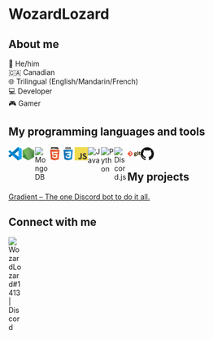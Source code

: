 # WozardLozard

## About me
👨 He/him  
🇨🇦 Canadian  
🌐 Trilingual (English/Mandarin/French)  
💻 Developer  
🎮 Gamer  

## My programming languages and tools
<img align="left" alt="Visual Studio Code" width="26px" src="https://raw.githubusercontent.com/github/explore/80688e429a7d4ef2fca1e82350fe8e3517d3494d/topics/visual-studio-code/visual-studio-code.png" />
<img align="left" alt="Node.js" width="26px" src="https://raw.githubusercontent.com/github/explore/80688e429a7d4ef2fca1e82350fe8e3517d3494d/topics/nodejs/nodejs.png" />
<img align="left" alt="MongoDB" width="26px" src="https://cdn.icon-icons.com/icons2/2415/PNG/512/mongodb_original_logo_icon_146424.png" />
<img align="left" alt="HTML5" width="26px" src="https://raw.githubusercontent.com/github/explore/80688e429a7d4ef2fca1e82350fe8e3517d3494d/topics/html/html.png" />
<img align="left" alt="CSS3" width="26px" src="https://raw.githubusercontent.com/github/explore/80688e429a7d4ef2fca1e82350fe8e3517d3494d/topics/css/css.png" />
<img align="left" alt="JavaScript" width="26px" src="https://raw.githubusercontent.com/github/explore/80688e429a7d4ef2fca1e82350fe8e3517d3494d/topics/javascript/javascript.png" />
<img align="left" alt="Java" width="26px" src="https://cdn.icon-icons.com/icons2/2415/PNG/512/java_original_logo_icon_146458.png" />
<img align="left" alt="Python" width="26px" src="https://symbols.getvecta.com/stencil_92/73_python-icon.b9dec9d6c5.svg" />
<img align="left" alt="Discord.js" width="26px" src="https://i.imgur.com/AfFp7pu.png" />
<img align="left" alt="Git" width="26px" src="https://raw.githubusercontent.com/github/explore/80688e429a7d4ef2fca1e82350fe8e3517d3494d/topics/git/git.png" />
<img align="left" alt="GitHub" width="26px" src="https://raw.githubusercontent.com/github/explore/78df643247d429f6cc873026c0622819ad797942/topics/github/github.png" />  
<br>

## My projects
[Gradient – The one Discord bot to do it all.](https://sites.google.com/view/gradient-discord/home)

## Connect with me
<img align="left" alt="WozardLozard#1413 | Discord" width="26px" src="https://discord.com/assets/2d20a45d79110dc5bf947137e9d99b66.svg" />
